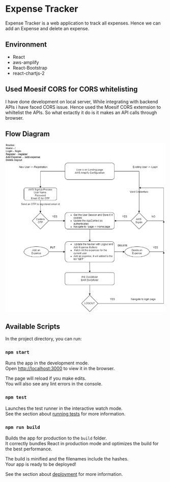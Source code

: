 # Expense Tracker

Expense Tracker is a web application to track all expenses. Hence we can add an Expense and delete an expense.

## Environment

- React
- aws-amplify
- React-Bootstrap
- react-chartjs-2

## Used Moesif CORS for CORS whitelisting

I have done development on local server, While integrating with backend APIs i have faced CORS issue. Hence used the Moesif CORS extemsion to whiltelist the APIs.
So what extactly it do is it makes an API calls through browser.

## Flow Diagram

![alt text](https://github.com/nagendragandla001/expense-tracker/blob/main/public/expense-tracker.png?raw=true)

## Available Scripts

In the project directory, you can run:

### `npm start`

Runs the app in the development mode.\
Open [http://localhost:3000](http://localhost:3000) to view it in the browser.

The page will reload if you make edits.\
You will also see any lint errors in the console.

### `npm test`

Launches the test runner in the interactive watch mode.\
See the section about [running tests](https://facebook.github.io/create-react-app/docs/running-tests) for more information.

### `npm run build`

Builds the app for production to the `build` folder.\
It correctly bundles React in production mode and optimizes the build for the best performance.

The build is minified and the filenames include the hashes.\
Your app is ready to be deployed!

See the section about [deployment](https://facebook.github.io/create-react-app/docs/deployment) for more information.
